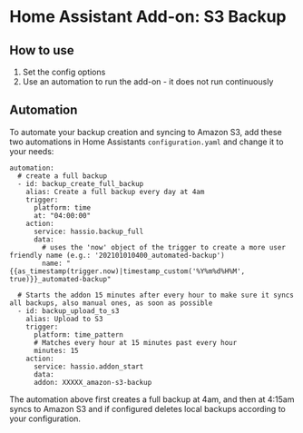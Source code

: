 # Home Assistant Add-on: S3 Backup

## How to use

1. Set the config options
2. Use an automation to run the add-on - it does not run continuously

## Automation

To automate your backup creation and syncing to Amazon S3, add these two automations in Home Assistants `configuration.yaml` and change it to your needs:
```
automation:
  # create a full backup
  - id: backup_create_full_backup
    alias: Create a full backup every day at 4am
    trigger:
      platform: time
      at: "04:00:00"
    action:
      service: hassio.backup_full
      data:
        # uses the 'now' object of the trigger to create a more user friendly name (e.g.: '202101010400_automated-backup')
        name: "{{as_timestamp(trigger.now)|timestamp_custom('%Y%m%d%H%M', true)}}_automated-backup"

  # Starts the addon 15 minutes after every hour to make sure it syncs all backups, also manual ones, as soon as possible
  - id: backup_upload_to_s3
    alias: Upload to S3
    trigger:
      platform: time_pattern
      # Matches every hour at 15 minutes past every hour
      minutes: 15
    action:
      service: hassio.addon_start
      data:
      addon: XXXXX_amazon-s3-backup
```

The automation above first creates a full backup at 4am, and then at 4:15am syncs to Amazon S3 and if configured deletes local backups according to your configuration.
